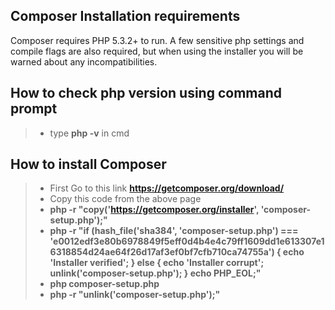 ## Composer Installation requirements
<p>Composer requires PHP 5.3.2+ to run. A few sensitive php settings and compile flags are also required, but when using the installer you will be warned about any incompatibilities.</p>

## How to check php version using command prompt
> - type **php -v** in cmd

## How to install Composer
> - First Go to this link **https://getcomposer.org/download/**
> - Copy this code from the above page
> - **php -r "copy('https://getcomposer.org/installer', 'composer-setup.php');"**<br>
> - **php -r "if (hash_file('sha384', 'composer-setup.php') === 'e0012edf3e80b6978849f5eff0d4b4e4c79ff1609dd1e613307e16318854d24ae64f26d17af3ef0bf7cfb710ca74755a') { echo 'Installer verified'; } else { echo 'Installer corrupt'; unlink('composer-setup.php'); } echo PHP_EOL;"**<br>
> - **php composer-setup.php**<br>
> - **php -r "unlink('composer-setup.php');"**
